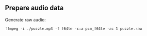 ## Prepare audio data

Generate raw audio:

```shell
ffmpeg -i ./puzzle.mp3 -f f64le -c:a pcm_f64le -ac 1 puzzle.raw
```



